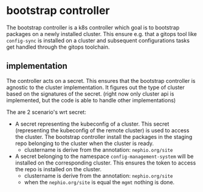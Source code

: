 # bootstrap controller

The bootstrap controller is a k8s controller which goal is to bootstrap packages on a newly installed cluster. This ensure e.g. that a gitops tool like `config-sync` is installed on a cluster and subsequent configurations tasks get handled through the gitops toolchain.

## implementation

The controller acts on a secret. This ensures that the bootstrap controller is agnostic to the cluster implementation. It figures out the type of cluster based on the signatures of the secret. (right now only cluster api is implemented, but the code is able to handle other implementations)

The are 2 scenario's wrt secret:

- A secret representing the kubeconfig of a cluster. This secret (representing the kubeconfig of the remote cluster) is used to access the cluster. The bootstrap controller install the packages in the staging repo belonging to the cluster when the cluster is ready.
    - clustername is derive from the annotation: `nephio.org/site`
- A secret belonging to the namespace `config-management-system` will be installed on the corresponding cluster. This ensures the token to access the repo is installed on the cluster.
    - clustername is derive from the annotation: `nephio.org/site`
    - when the `nephio.org/site` is equal the `mgmt` nothing is done.